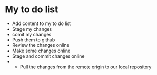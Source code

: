 # My to do list
- Add content to my to do list
- Stage my changes
- comit my changes
- Push them to github
- Review the changes online
- Make some changes online
- Stage and commit changes online
- - Pull the changes from the remote origin to our local repository
